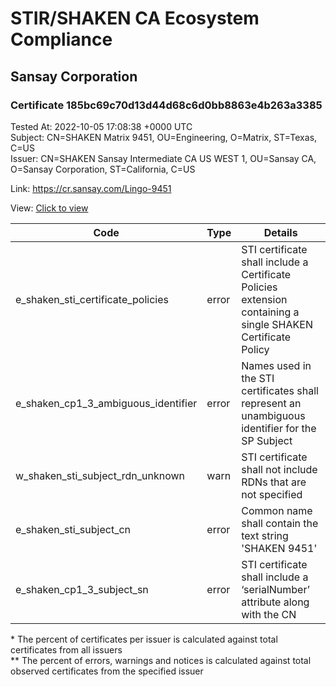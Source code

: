 # STIR/SHAKEN CA Ecosystem Compliance
## Sansay Corporation

### Certificate 185bc69c70d13d44d68c6d0bb8863e4b263a3385
Tested At: 2022-10-05 17:08:38 +0000 UTC\
Subject: CN=SHAKEN Matrix 9451, OU=Engineering, O=Matrix, ST=Texas, C=US\
Issuer: CN=SHAKEN Sansay Intermediate CA US WEST 1, OU=Sansay CA, O=Sansay Corporation, ST=California, C=US

Link: https://cr.sansay.com/Lingo-9451

View: [Click to view](https://understandingwebpki.com/?cert=MIIDcjCCAxmgAwIBAgIUQpx8cHEeOCDwuOHerm%2FzJiJkTNYwCgYIKoZIzj0EAwIwgYUxCzAJBgNVBAYTAlVTMRMwEQYDVQQIDApDYWxpZm9ybmlhMRswGQYDVQQKDBJTYW5zYXkgQ29ycG9yYXRpb24xEjAQBgNVBAsMCVNhbnNheSBDQTEwMC4GA1UEAwwnU0hBS0VOIFNhbnNheSBJbnRlcm1lZGlhdGUgQ0EgVVMgV0VTVCAxMB4XDTIyMTAwNTE0NTAyMFoXDTIyMTEwNDE0NTAyMFowYTELMAkGA1UEBhMCVVMxDjAMBgNVBAgMBVRleGFzMQ8wDQYDVQQKDAZNYXRyaXgxFDASBgNVBAsMC0VuZ2luZWVyaW5nMRswGQYDVQQDDBJTSEFLRU4gTWF0cml4IDk0NTEwWTATBgcqhkjOPQIBBggqhkjOPQMBBwNCAATKK19BR8TbDyCPk5h2YzHgsh%2BJs%2BPyP%2FPJ%2F4T5HwXs7u43XyL9Z%2BZZ2RNErU5qraZmexjDBbnguUi0kNUn%2B59So4IBiDCCAYQwFgYIKwYBBQUHARoECjAIoAYWBDk0NTEwFwYDVR0gBBAwDjAMBgpghkgBhv8JAQEBMB0GA1UdDgQWBBQrkOz1BkXEb%2F5x%2B9O3Bo6k6bmp3TCBygYDVR0jBIHCMIG%2FgBSs05P1Q0PMCr5FWBcTfZJ83MMBRqGBkKSBjTCBijELMAkGA1UEBhMCVVMxEzARBgNVBAgMCkNhbGlmb3JuaWExEjAQBgNVBAcMCVNhbiBEaWVnbzEbMBkGA1UECgwSU2Fuc2F5IENvcnBvcmF0aW9uMRIwEAYDVQQLDAlTYW5zYXkgQ0ExITAfBgNVBAMMGFNIQUtFTiBTYW5zYXkgUm9vdCBDQSBVU4IUFLVfOAX18HsTtfiw3u0g8lFwPpowRwYDVR0fBEAwPjA8oDqgOIY2aHR0cHM6Ly9hdXRoZW50aWNhdGUtYXBpLmljb25lY3Rpdi5jb20vZG93bmxvYWQvdjEvY3JsMAwGA1UdEwEB%2FwQCMAAwDgYDVR0PAQH%2FBAQDAgeAMAoGCCqGSM49BAMCA0cAMEQCIAclqaJSY%2B%2Fet91cE0d0AWTzZeoBTL4JfKhVxf%2F2neeCAiBtebPuaQjX4lYT%2BvfTKLuNZkWd7Duvq4uY7QJP6CC%2Fng%3D%3D)


| Code | Type | Details |
|------|------|---------|
| e_shaken_sti_certificate_policies | error | STI certificate shall include a Certificate Policies extension containing a single SHAKEN Certificate Policy |
| e_shaken_cp1_3_ambiguous_identifier | error | Names used in the STI certificates shall represent an unambiguous identifier for the SP Subject |
| w_shaken_sti_subject_rdn_unknown | warn | STI certificate shall not include RDNs that are not specified |
| e_shaken_sti_subject_cn | error | Common name shall contain the text string 'SHAKEN 9451' |
| e_shaken_cp1_3_subject_sn | error | STI certificate shall include a ‘serialNumber’ attribute along with the CN |

\* The percent of certificates per issuer is calculated against total certificates from all issuers\
\*\* The percent of errors, warnings and notices is calculated against total observed certificates from the specified issuer
